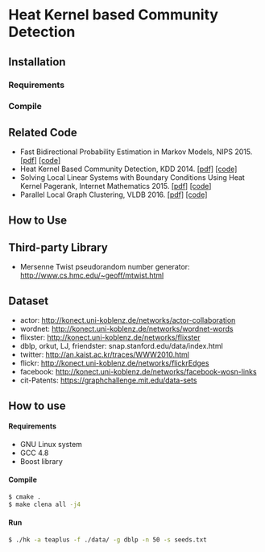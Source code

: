 # Heat Kernel based Community Detection

## Installation
### Requirements

### Compile

## Related Code
- Fast Bidirectional Probability Estimation in Markov
Models, NIPS 2015. [[pdf]](https://papers.nips.cc/paper/5815-fast-bidirectional-probability-estimation-in-markov-models.pdf) [[code]](http://cs.stanford.edu/~plofgren/heat_kernel_experiments.zip)
- Heat Kernel Based Community Detection, KDD 2014. [[pdf]](https://arxiv.org/pdf/1403.3148.pdf) [[code]](https://gist.github.com/dgleich/7d904a10dfd9ddfaf49a)
- Solving Local Linear Systems with Boundary Conditions Using Heat Kernel Pagerank, Internet Mathematics 2015. [[pdf]](https://arxiv.org/pdf/1503.03157.pdf) [[code]](https://github.com/osimpson/hkpr)
- Parallel Local Graph Clustering, VLDB 2016. [[pdf]](http://people.csail.mit.edu/jshun/local.pdf) [[code]](http://github.com/jshun/ligra)

## How to Use

## Third-party Library
- Mersenne Twist pseudorandom number generator: http://www.cs.hmc.edu/~geoff/mtwist.html


## Dataset
- actor: http://konect.uni-koblenz.de/networks/actor-collaboration
- wordnet: http://konect.uni-koblenz.de/networks/wordnet-words
- flixster: http://konect.uni-koblenz.de/networks/flixster
- dblp, orkut, LJ, friendster: snap.stanford.edu/data/index.html
- twitter: http://an.kaist.ac.kr/traces/WWW2010.html
- flickr: http://konect.uni-koblenz.de/networks/flickrEdges
- facebook: http://konect.uni-koblenz.de/networks/facebook-wosn-links
- cit-Patents: https://graphchallenge.mit.edu/data-sets


## How to use
#### Requirements
- GNU Linux system
- GCC 4.8
- Boost library

#### Compile
```sh
$ cmake .
$ make clena all -j4
```

#### Run
```sh
$ ./hk -a teaplus -f ./data/ -g dblp -n 50 -s seeds.txt
```